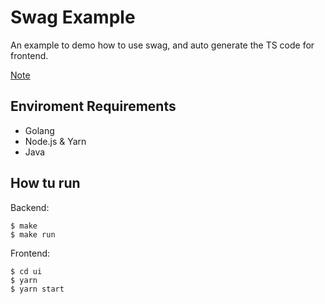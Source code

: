 # Swag Example

An example to demo how to use swag, and auto generate the TS code for frontend.

[Note](./notes/note.md)

## Enviroment Requirements

- Golang
- Node.js & Yarn
- Java

## How tu run

Backend:

```shell
$ make
$ make run
```

Frontend:

```shell
$ cd ui
$ yarn
$ yarn start
```
